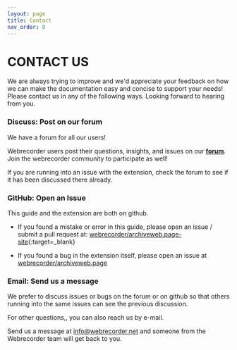 ```yaml
---
layout: page
title: Contact
nav_order: 8
---
```


# CONTACT US

We are always trying to improve and we'd appreciate your feedback on how we can make the documentation easy and concise to support your needs! Please contact us in any of the following ways. Looking forward to hearing from you.


### Discuss: Post on our forum
We have a forum for all our users!

Webrecorder users post their questions, insights, and issues on our <a href="https://forum.webrecorder.net/" target="_blank"><b>forum</b></a>. Join the webrecorder community to participate as well!

If you are running into an issue with the extension, check the forum to see if it has been discussed there already.

### GitHub: Open an Issue
This guide and the extension are both on github.

- If you found a mistake or error in this guide, please open an issue / submit a pull request at: [webrecorder/archiveweb.page-site](https://github.com/webrecorder/archiveweb.page-site){:target=_blank}

- If you found a bug in the extension itself, please open an issue at [webrecorder/archiveweb.page](https://github.com/webrecorder/archiveweb.page)


### Email: Send us a message

We prefer to discuss issues or bugs on the forum or on github so that others running into the same issues can see the previous discussion.

For other questions,, you can also reach us by e-mail.

Send us a message at <info@webrecorder.net> and someone from the Webrecorder team will get back to you.



